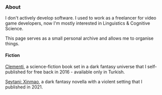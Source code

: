 ### About
I don't actively develop software. I used to work as a freelancer for video game developers, now I'm mostly interested in Linguistics & Cognitive Science. 

This page serves as a small personal archive and allows me to organise things.

#### Fiction
[Clementi](https://github.com/snoazll/Clementi), a science-fiction book set in a dark fantasy universe that I self-published for free back in 2016 - available only in Turkish.

[Şeytani: Xinmao](https://github.com/snoazll/Seytani), a dark fantasy novella with a violent setting that I published in 2021.
